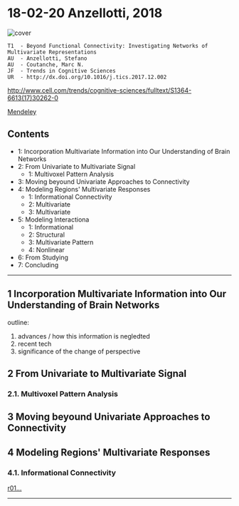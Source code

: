 <!--
@Author: shumez
@Date:   2017-03-19 14:45:00
@Project: Chaier
@Filename: 180220_anzellotti_2018#cahier.md
@Last modified by:   shumez
@Last modified time: 2018-03-29 18:41:55
-->


18-02-20 Anzellotti, 2018
=========================

![cover]

```
T1  - Beyond Functional Connectivity: Investigating Networks of Multivariate Representations
AU  - Anzellotti, Stefano
AU  - Coutanche, Marc N.
JF  - Trends in Cognitive Sciences
UR  - http://dx.doi.org/10.1016/j.tics.2017.12.002
```
http://www.cell.com/trends/cognitive-sciences/fulltext/S1364-6613(17)30262-0


<!-- [orig...][orig]   -->
[Mendeley]


Contents
--------

- 1: Incorporation Multivariate Information into Our Understanding of Brain Networks
- 2: From Univariate to Multivariate Signal
    - 1: Multivoxel Pattern Analysis
- 3: Moving beyound Univariate Approaches to Connectivity
- 4: Modeling Regions' Multivariate Responses
    - 1: Informational Connectivity
    - 2: Multivariate
    - 3: Multivariate
- 5: Modeling Interactiona
    - 1: Informational
    - 2: Structural
    - 3: Multivariate Pattern
    - 4: Nonlinear
- 6: From Studying
- 7: Concluding


---


1 Incorporation Multivariate Information into Our Understanding of Brain Networks
---------------------------------------------------------------------------------

outline:

1. advances / how this information is negledted
2. recent tech
3. significance of the change of perspective


2 From Univariate to Multivariate Signal
----------------------------------------

### 2.1. Multivoxel Pattern Analysis


3 Moving beyound Univariate Approaches to Connectivity
------------------------------------------------------




4 Modeling Regions' Multivariate Responses
------------------------------------------

### 4.1. Informational Connectivity





[r01...][r01]




---
[orig]: /./ "..."
[Mendeley]: https://www.mendeley.com/viewer/?fileId=2308889e-74ec-535f-510a-e84f7db771ab&documentId=3da3e288-289f-30ee-80dd-975003e6aee6 "..."

[cover]: http://www.cell.com/cms/attachment/2119081328/2088929830/cover.tif.jpg
[r01]: /./ "..."
